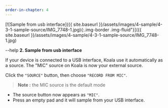 ```yaml
---
order-in-chapter: 4
---
```


[![Sample from usb interface]({{ site.baseurl }}/assets/images/4-sample/4-3-1-sample-source/IMG_7748-1.jpg){:.img-border .img-fluid"}]({{
site.baseurl }}/assets/images/4-sample/4-3-1-sample-source/IMG_7748-1.jpg)

--help **2. Sample from usb interface**

If your device is connected to a USB interface, Koala use it automatically as a source. The "MIC" source on Koala is now
your external source.

Click the `"SOURCE"` button, then choose `"RECORD FROM MIC"`.

> **Note :** the MIC source is the default mode

- The source button now appears as `"MIC"`.
- Press an empty pad and it will sample from your USB interface.
